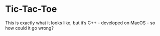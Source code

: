 # Tic-Tac-Toe
This is exactly what it looks like, but it’s C++ - developed on MacOS - so how could it go wrong?
